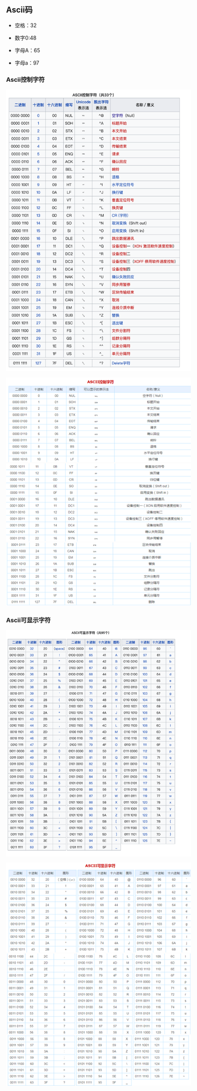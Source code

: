 ## Ascii码

* 空格：32
  
* 数字0:48

* 字母A：65

* 字母a：97

### Ascii控制字符

![ASCIIControlCharacter.png.png](images/ASCIIControlCharacter.png)

![AsciiControl.png](images/AsciiControl.png)
![AsciiControl2.png](images/AsciiControl2.png)
![AsciiControl3.png](images/AsciiControl3.png)

### Ascii可显示字符

![ASCIIBMP.png](images/ASCIIBMP.png)

![AsciiDisplay.png](images/AsciiDisplay.png)
![AsciiDisplay2.png](images/AsciiDisplay2.png)
![AsciiDisplay3.png](images/AsciiDisplay3.png)